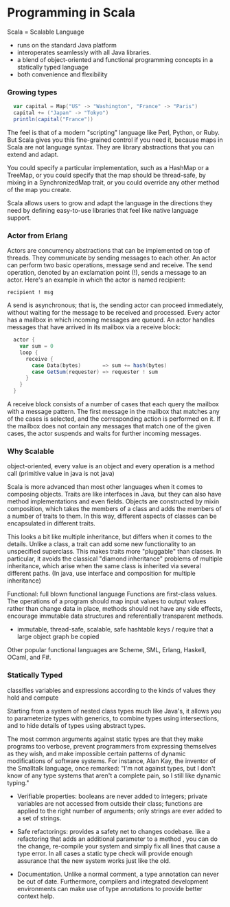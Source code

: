 # Programming in Scala

Scala = Scalable Language
- runs on the standard Java platform 
- interoperates seamlessly with all Java libraries.
- a blend of object-oriented and functional programming concepts in a statically typed language
- both convenience and flexibility


### Growing types

```scala
  var capital = Map("US" -> "Washington", "France" -> "Paris")
  capital += ("Japan" -> "Tokyo")
  println(capital("France")) 
```

The feel is that of a modern "scripting" language like Perl, Python, or Ruby. 
But Scala gives you this fine-grained control if you need it, because maps in Scala are not language syntax. They are library abstractions that you can extend and adapt.

You could specify a particular implementation, such as a HashMap or a TreeMap, or you could specify that the map should be thread-safe, by mixing in a SynchronizedMap trait, or you could override any other method of the map you create. 

Scala allows users to grow and adapt the language in the directions they need by defining easy-to-use libraries that feel like native language support.

### Actor from Erlang

Actors are concurrency abstractions that can be implemented on top of threads. They communicate by sending messages to each other. An actor can perform two basic operations, message send and receive. The send operation, denoted by an exclamation point (!), sends a message to an actor. Here's an example in which the actor is named recipient:

    recipient ! msg

A send is asynchronous; that is, the sending actor can proceed immediately, without waiting for the message to be received and processed. Every actor has a mailbox in which incoming messages are queued. An actor handles messages that have arrived in its mailbox via a receive block:

```  scala
  actor { 
    var sum = 0
    loop {
      receive {
        case Data(bytes)       => sum += hash(bytes)
        case GetSum(requester) => requester ! sum
      }
    }
  }
```
A receive block consists of a number of cases that each query the mailbox with a message pattern. The first message in the mailbox that matches any of the cases is selected, and the corresponding action is performed on it. If the mailbox does not contain any messages that match one of the given cases, the actor suspends and waits for further incoming messages.

### Why Scalable
object-oriented, every value is an object and every operation is a method call
(primitive value in java is not java)

Scala is more advanced than most other languages when it comes to composing objects. Traits are like interfaces in Java, but they can also have method implementations and even fields. Objects are constructed by mixin composition, which takes the members of a class and adds the members of a number of traits to them. In this way, different aspects of classes can be encapsulated in different traits. 

This looks a bit like multiple inheritance, but differs when it comes to the details. Unlike a class, a trait can add some new functionality to an unspecified superclass. This makes traits more "pluggable" than classes. In particular, it avoids the classical "diamond inheritance" problems of multiple inheritance, which arise when the same class is inherited via several different paths.
(In java, use interface and composition for multiple inheritance)


Functional: full blown functional language
Functions are first-class values. 
The operations of a program should map input values to output values rather than change data in place, methods should not have any side effects, encourage immutable data structures and referentially transparent methods. 
- immutable, thread-safe, scalable, safe hashtable keys / require that a large object graph be copied

Other popular functional languages are Scheme, SML, Erlang, Haskell, OCaml, and F#.


### Statically Typed
classifies variables and expressions according to the kinds of values they hold and compute

Starting from a system of nested class types much like Java's, it allows you to parameterize types with generics, to combine types using intersections, and to hide details of types using abstract types.

The most common arguments against static types are that they make programs too verbose, prevent programmers from expressing themselves as they wish, and make impossible certain patterns of dynamic modifications of software systems. For instance, Alan Kay, the inventor of the Smalltalk language, once remarked: "I'm not against types, but I don't know of any type systems that aren't a complete pain, so I still like dynamic typing."

- Verifiable properties: booleans are never added to integers; private variables are not accessed from outside their class; functions are applied to the right number of arguments; only strings are ever added to a set of strings.

- Safe refactorings: provides a safety net to changes codebase. like a refactoring that adds an additional parameter to a method , you can do the change, re-compile your system and simply fix all lines that cause a type error. In all cases a static type check will provide enough assurance that the new system works just like the old.

- Documentation. Unlike a normal comment, a type annotation can never be out of date. Furthermore, compilers and integrated development environments can make use of type annotations to provide better context help. 




